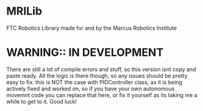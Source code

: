 # MRILib
FTC Robotics Library made for and by the Marcus Robotics Institute

# WARNING:: IN DEVELOPMENT
There are still a lot of compile errors and stuff, so this version isnt copy and paste ready. All the logic is there though, so any issues should be pretty easy to fix.
this is NOT the case with PIDController class, as it is being actively fixed and worked on, so if you have your own autonomous movemnt code you can replace that here, or fix it yourself as its taking me a while to get to it. Good luck!
